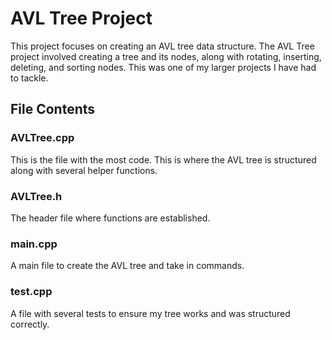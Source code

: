 # AVL Tree Project

This project focuses on creating an AVL tree data structure. The AVL Tree project involved creating a tree and its nodes, along with rotating, inserting, deleting, and sorting nodes. This was one of my larger projects I have had to tackle.

## File Contents
### AVLTree.cpp
This is the file with the most code. This is where the AVL tree is structured along with several helper functions. 
### AVLTree.h
The header file where functions are established.
### main.cpp
A main file to create the AVL tree and take in commands.
### test.cpp
A file with several tests to ensure my tree works and was structured correctly.
